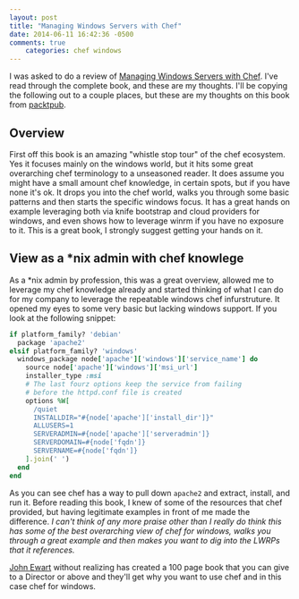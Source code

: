 ```yaml
---
layout: post
title: "Managing Windows Servers with Chef"
date: 2014-06-11 16:42:36 -0500
comments: true
    categories: chef windows
---
```


I was asked to do a review of [Managing Windows Servers with Chef](http://www.packtpub.com/managing-windows-servers-with-chef/book). I've read
through the complete book, and these are my thoughts. I'll be copying the following out to a couple places, but these are my thoughts on this
book from [packtpub](http://www.packtpub.com).

## Overview
First off this book is an amazing "whistle stop tour" of the chef ecosystem. Yes it focuses mainly on the windows world, but it hits some great
overarching chef terminology to a unseasoned reader. It does assume you might have a small amount chef knowledge, in certain spots, but if you have none it's ok. It
drops you into the chef world, walks you through some basic patterns and then starts the specific windows focus. It has a great hands on example
leveraging both via knife bootstrap and cloud providers for windows, and even shows how to leverage winrm if you have no exposure to it. This is a great book, I strongly suggest
getting your hands on it.

## View as a *nix admin with chef knowlege

As a *nix admin by profession, this was a great overview, allowed me to leverage my chef knowledge already and started thinking of what I can do for my
company to leverage the repeatable windows chef infurstruture. It opened my eyes to some very basic but lacking windows support.  If you look at the following snippet:

```ruby
if platform_family? 'debian'
  package 'apache2'
elsif platform_family? 'windows'
  windows_package node['apache']['windows']['service_name'] do
    source node['apache']['windows']['msi_url']
    installer_type :msi
    # The last fourz options keep the service from failing
    # before the httpd.conf file is created
    options %W[
      /quiet
      INSTALLDIR="#{node['apache']['install_dir']}"
      ALLUSERS=1
      SERVERADMIN=#{node['apache']['serveradmin']}
      SERVERDOMAIN=#{node['fqdn']}
      SERVERNAME=#{node['fqdn']}
    ].join(' ')
  end
end
```

As you can see chef has a way to pull down `apache2` and extract, install, and run it. Before reading this book, I knew of some of the resources that chef provided, but
having legitimate examples in front of me made the difference. _I can't think of any more praise other than I really do think this has some of the best overarching view of
chef for windows, walks you through a great example and then makes you want to dig into the LWRPs that it references._


[John Ewart](https://twitter.com/soysamurai) without realizing has created a 100 page book that you can give to a Director or above and they'll get why you want to use chef and
in this case chef for windows.
